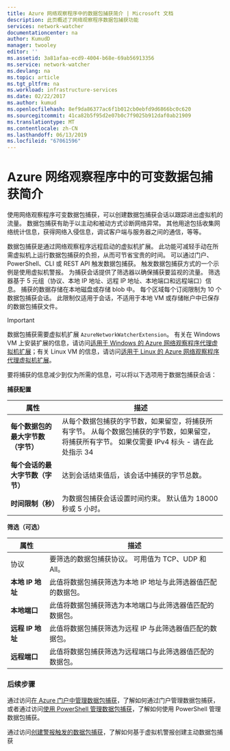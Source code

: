 ```yaml
---
title: Azure 网络观察程序中的数据包捕获简介 | Microsoft 文档
description: 此页概述了网络观察程序数据包捕获功能
services: network-watcher
documentationcenter: na
author: KumudD
manager: twooley
editor: ''
ms.assetid: 3a81afaa-ecd9-4004-b68e-69ab56913356
ms.service: network-watcher
ms.devlang: na
ms.topic: article
ms.tgt_pltfrm: na
ms.workload: infrastructure-services
ms.date: 02/22/2017
ms.author: kumud
ms.openlocfilehash: 8ef9da86377ac6f1b012cb0ebfd9d6866bc0c620
ms.sourcegitcommit: 41ca82b5f95d2e07b0c7f9025b912daf0ab21909
ms.translationtype: MT
ms.contentlocale: zh-CN
ms.lasthandoff: 06/13/2019
ms.locfileid: "67061596"
---
```

# <a name="introduction-to-variable-packet-capture-in-azure-network-watcher"></a>Azure 网络观察程序中的可变数据包捕获简介

使用网络观察程序可变数据包捕获，可以创建数据包捕获会话以跟踪进出虚拟机的流量。 数据包捕获有助于以主动和被动方式诊断网络异常。 其他用途包括收集网络统计信息，获得网络入侵信息，调试客户端与服务器之间的通信，等等。

数据包捕获是通过网络观察程序远程启动的虚拟机扩展。 此功能可减轻手动在所需虚拟机上运行数据包捕获的负担，从而可节省宝贵的时间。 可以通过门户、PowerShell、CLI 或 REST API 触发数据包捕获。 触发数据包捕获方式的一个示例是使用虚拟机警报。 为捕获会话提供了筛选器以确保捕获要监视的流量。 筛选器基于 5 元组（协议、本地 IP 地址、远程 IP 地址、本地端口和远程端口）信息。 捕获的数据存储在本地磁盘或存储 blob 中。 每个区域每个订阅限制为 10 个数据包捕获会话。 此限制仅适用于会话，不适用于本地 VM 或存储帐户中已保存的数据包捕获文件。

> [!IMPORTANT]
> 数据包捕获需要虚拟机扩展 `AzureNetworkWatcherExtension`。 有关在 Windows VM 上安装扩展的信息，请访问[适用于 Windows 的 Azure 网络观察程序代理虚拟机扩展](../virtual-machines/windows/extensions-nwa.md)；有关 Linux VM 的信息，请访问[适用于 Linux 的 Azure 网络观察程序代理虚拟机扩展](../virtual-machines/linux/extensions-nwa.md)。

要将捕获的信息减少到仅为所需的信息，可以将以下选项用于数据包捕获会话：

**捕获配置**

|属性|描述|
|---|---|
|**每个数据包的最大字节数（字节）** | 从每个数据包捕获的字节数，如果留空，将捕获所有字节。 从每个数据包捕获的字节数，如果留空，将捕获所有字节。 如果仅需要 IPv4 标头 - 请在此处指示 34 |
|**每个会话的最大字节数（字节）** | 达到会话结束值后，该会话中捕获的字节总数。|
|**时间限制（秒）** | 为数据包捕获会话设置时间约束。 默认值为 18000 秒或 5 小时。|

**筛选（可选）**

|属性|描述|
|---|---|
|协议  | 要筛选的数据包捕获协议。 可用值为 TCP、UDP 和 All。|
|**本地 IP 地址** | 此值将数据包捕获筛选为本地 IP 地址与此筛选器值匹配的数据包。|
|**本地端口** | 此值将数据包捕获筛选为本地端口与此筛选器值匹配的数据包。|
|**远程 IP 地址** | 此值将数据包捕获筛选为远程 IP 与此筛选器值匹配的数据包。|
|**远程端口** | 此值将数据包捕获筛选为远程端口与此筛选器值匹配的数据包。|

### <a name="next-steps"></a>后续步骤

通过访问[在 Azure 门户中管理数据包捕获](network-watcher-packet-capture-manage-portal.md)，了解如何通过门户管理数据包捕获，或者通过访问[使用 PowerShell 管理数据包捕获](network-watcher-packet-capture-manage-powershell.md)，了解如何使用 PowerShell 管理数据包捕获。

通过访问[创建警报触发的数据包捕获](network-watcher-alert-triggered-packet-capture.md)，了解如何基于虚拟机警报创建主动数据包捕获

<!--Image references-->
[1]: ./media/network-watcher-packet-capture-overview/figure1.png













